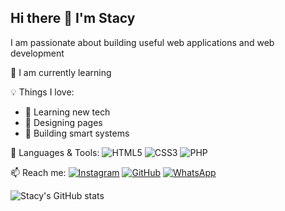 ## Hi there 👋 I'm Stacy

I am passionate about building useful web applications and web development

🔭 I am currently learning

💡 Things I love:
- 🧠 Learning new tech
- 🎨 Designing pages
- 🤖 Building smart systems

🔧 Languages & Tools:
![HTML5](https://img.shields.io/badge/-HTML5-E34F26?style=flat-square&logo=html5&logoColor=white)
![CSS3](https://img.shields.io/badge/-CSS3-1572B6?style=flat-square&logo=css3)
![PHP](https://img.shields.io/badge/-PHP-777BB4?style=flat-square&logo=php)

📫 Reach me:
[![Instagram](https://img.shields.io/badge/-Instagram-E4405F?style=flat-square&logo=instagram&logoColor=white)](https://instagram.com/stacy_.were)
[![GitHub](https://img.shields.io/badge/-GitHub-181717?style=flat-square&logo=github)](https://github.com/Stacyy-Were)
[![WhatsApp](https://img.shields.io/badge/-WhatsApp-25D366?style=flat-square&logo=whatsapp&logoColor=white)](https://wa.me/+254115018697)

![Stacy's GitHub stats](https://github-readme-stats.vercel.app/api?username=Stacyy-Were&show_icons=true&theme=radical)
<!--
**Stacyy-Were/Stacyy-Were** is a ✨ _special_ ✨ repository because its `README.md` (this file) appears on your GitHub profile.

Here are some ideas to get you started:

- 🔭 I’m currently working on ...
- 🌱 I’m currently learning ...
- 👯 I’m looking to collaborate on ...
- 🤔 I’m looking for help with ...
- 💬 Ask me about ...
- 📫 How to reach me: ...
- 😄 Pronouns: ...
- ⚡ Fun fact: ...
-->
